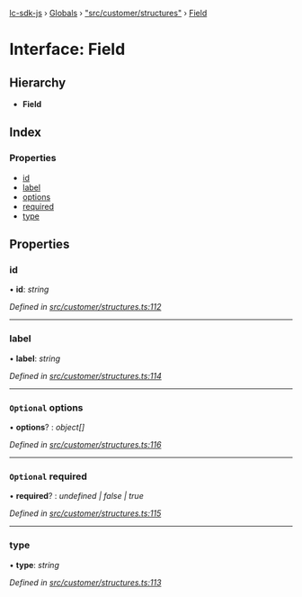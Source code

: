 [lc-sdk-js](../README.md) › [Globals](../globals.md) › ["src/customer/structures"](../modules/_src_customer_structures_.md) › [Field](_src_customer_structures_.field.md)

# Interface: Field

## Hierarchy

* **Field**

## Index

### Properties

* [id](_src_customer_structures_.field.md#id)
* [label](_src_customer_structures_.field.md#label)
* [options](_src_customer_structures_.field.md#optional-options)
* [required](_src_customer_structures_.field.md#optional-required)
* [type](_src_customer_structures_.field.md#type)

## Properties

###  id

• **id**: *string*

*Defined in [src/customer/structures.ts:112](https://github.com/livechat/lc-sdk-js/blob/5281c0a/src/customer/structures.ts#L112)*

___

###  label

• **label**: *string*

*Defined in [src/customer/structures.ts:114](https://github.com/livechat/lc-sdk-js/blob/5281c0a/src/customer/structures.ts#L114)*

___

### `Optional` options

• **options**? : *object[]*

*Defined in [src/customer/structures.ts:116](https://github.com/livechat/lc-sdk-js/blob/5281c0a/src/customer/structures.ts#L116)*

___

### `Optional` required

• **required**? : *undefined | false | true*

*Defined in [src/customer/structures.ts:115](https://github.com/livechat/lc-sdk-js/blob/5281c0a/src/customer/structures.ts#L115)*

___

###  type

• **type**: *string*

*Defined in [src/customer/structures.ts:113](https://github.com/livechat/lc-sdk-js/blob/5281c0a/src/customer/structures.ts#L113)*

